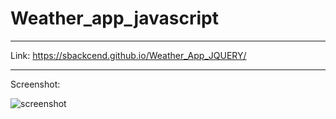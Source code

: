 # Weather_app_javascript

---

Link: https://sbackcend.github.io/Weather_App_JQUERY/

---

Screenshot: 

![screenshot](https://user-images.githubusercontent.com/107551364/184662206-d1179ccd-bff0-4f88-a3d7-b354376ca58d.png)
